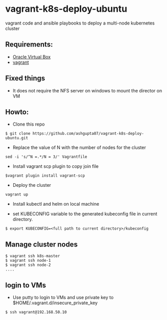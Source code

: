 # vagrant-k8s-deploy-ubuntu

vagrant code and ansible playbooks to deploy a multi-node kubernetes cluster

## Requirements:
-  [Oracle Virtual Box](https://www.virtualbox.org/wiki/Downloads)
- [vagrant](https://www.vagrantup.com/downloads.html)

## Fixed things
- It does not require the NFS server on windows to mount the director on VM


## Howto:
- Clone this repo
```
$ git clone https://github.com/ashgupta07/vagrant-k8s-deploy-ubuntu.git
```
- Replace the value of N with the number of nodes for the cluster
```
sed -i 's/^N =.*/N = 3/' Vagrantfile
```

- Install vagrant scp plugin to copy join file
```
$vagrant plugin install vagrant-scp
```

- Deploy the cluster
```
vagrant up
```

- Install kubectl and helm on local machine

- set KUBECONFIG variable to the generated kubeconfig file in current directory.
```
$ export KUBECONFIG=<full path to current directory>/kubeconfig
```

## Manage cluster nodes
```
$ vagrant ssh k8s-master
$ vagrant ssh node-1
$ vagrant ssh node-2
....
```
## login to VMs
- Use putty to login to VMs and use private key to $HOME/.vagrant.d/insecure_private_key

```
$ ssh vagrant@192.168.50.10
```